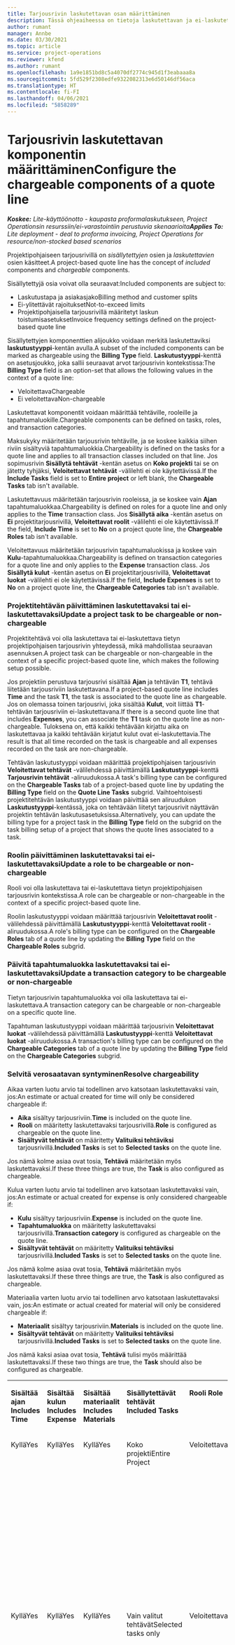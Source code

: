```yaml
---
title: Tarjousrivin laskutettavan osan määrittäminen
description: Tässä ohjeaiheessa on tietoja laskutettavan ja ei-laskutettavan komponentin määrittämisestä projektipohjaisella tarjousrivillä.
author: rumant
manager: Annbe
ms.date: 03/30/2021
ms.topic: article
ms.service: project-operations
ms.reviewer: kfend
ms.author: rumant
ms.openlocfilehash: 1a9e1851bd8c5a4070df2774c945d1f3eabaaa8a
ms.sourcegitcommit: 5fd529f2308edfe9322082313e6d50146df56aca
ms.translationtype: HT
ms.contentlocale: fi-FI
ms.lasthandoff: 04/06/2021
ms.locfileid: "5858289"
---
```

# <a name="configure-the-chargeable-components-of-a-quote-line"></a><span data-ttu-id="21090-103">Tarjousrivin laskutettavan komponentin määrittäminen</span><span class="sxs-lookup"><span data-stu-id="21090-103">Configure the chargeable components of a quote line</span></span> 

<span data-ttu-id="21090-104">_**Koskee:** Lite-käyttöönotto - kaupasta proformalaskutukseen, Project Operationsin resurssiin/ei-varastointiin perustuvia skenaarioita_</span><span class="sxs-lookup"><span data-stu-id="21090-104">_**Applies To:** Lite deployment - deal to proforma invoicing, Project Operations for resource/non-stocked based scenarios_</span></span>

<span data-ttu-id="21090-105">Projektipohjaiseen tarjousrivillä on *sisällytettyjen* osien ja *laskutettavien* osien käsitteet.</span><span class="sxs-lookup"><span data-stu-id="21090-105">A project-based quote line has the concept of *included* components and *chargeable* components.</span></span>

<span data-ttu-id="21090-106">Sisällytettyjä osia voivat olla seuraavat:</span><span class="sxs-lookup"><span data-stu-id="21090-106">Included components are subject to:</span></span>

  - <span data-ttu-id="21090-107">Laskutustapa ja asiakasjako</span><span class="sxs-lookup"><span data-stu-id="21090-107">Billing method and customer splits</span></span>
  - <span data-ttu-id="21090-108">Ei-ylitettävät rajoitukset</span><span class="sxs-lookup"><span data-stu-id="21090-108">Not-to-exceed limits</span></span> 
  - <span data-ttu-id="21090-109">Projektipohjaisella tarjousrivillä määritetyt laskun toistumisasetukset</span><span class="sxs-lookup"><span data-stu-id="21090-109">Invoice frequency settings defined on the project-based quote line</span></span>

<span data-ttu-id="21090-110">Sisällytettyjen komponenttien alijoukko voidaan merkitä laskutettaviksi **laskutustyyppi**-kentän avulla.</span><span class="sxs-lookup"><span data-stu-id="21090-110">A subset of the included components can be marked as chargeable using the **Billing Type** field.</span></span> <span data-ttu-id="21090-111">**Laskutustyyppi**-kenttä on asetusjoukko, joka sallii seuraavat arvot tarjousrivin kontekstissa:</span><span class="sxs-lookup"><span data-stu-id="21090-111">The **Billing Type** field is an option-set that allows the following values in the context of a quote line:</span></span>

  - <span data-ttu-id="21090-112">Veloitettava</span><span class="sxs-lookup"><span data-stu-id="21090-112">Chargeable</span></span>
  - <span data-ttu-id="21090-113">Ei veloitettava</span><span class="sxs-lookup"><span data-stu-id="21090-113">Non-chargeable</span></span>

<span data-ttu-id="21090-114">Laskutettavat komponentit voidaan määrittää tehtäville, rooleille ja tapahtumaluokille.</span><span class="sxs-lookup"><span data-stu-id="21090-114">Chargeable components can be defined on tasks, roles, and transaction categories.</span></span>

<span data-ttu-id="21090-115">Maksukyky määritetään tarjousrivin tehtäville, ja se koskee kaikkia siihen riviin sisältyviä tapahtumaluokkia.</span><span class="sxs-lookup"><span data-stu-id="21090-115">Chargeability is defined on the tasks for a quote line and applies to all transaction classes included on that line.</span></span> <span data-ttu-id="21090-116">Jos sopimusrivin **Sisällytä tehtävät** -kentän asetus on **Koko projekti** tai se on jätetty tyhjäksi, **Veloitettavat tehtävät** -välilehti ei ole käytettävissä.</span><span class="sxs-lookup"><span data-stu-id="21090-116">If the **Include Tasks** field is set to **Entire project** or left blank, the **Chargeable Tasks** tab isn't available.</span></span>

<span data-ttu-id="21090-117">Laskutettavuus määritetään tarjousrivin rooleissa, ja se koskee vain **Ajan** tapahtumaluokkaa.</span><span class="sxs-lookup"><span data-stu-id="21090-117">Chargeability is defined on roles for a quote line and only applies to the **Time** transaction class.</span></span> <span data-ttu-id="21090-118">Jos **Sisällytä aika** -kentän asetus on **Ei** projektitarjousrivillä, **Veloitettavat roolit** -välilehti ei ole käytettävissä.</span><span class="sxs-lookup"><span data-stu-id="21090-118">If the field, **Include Time** is set to **No** on a project quote line, the **Chargeable Roles** tab isn't available.</span></span>

<span data-ttu-id="21090-119">Veloitettavuus määritetään tarjousrivin tapahtumaluokissa ja koskee vain **Kulu**-tapahtumaluokkaa.</span><span class="sxs-lookup"><span data-stu-id="21090-119">Chargeability is defined on transaction categories for a  quote line and only applies to the **Expense** transaction class.</span></span> <span data-ttu-id="21090-120">Jos **Sisällytä kulut** -kentän asetus on **Ei** projektitarjousrivillä, **Veloitettavat luokat** -välilehti ei ole käytettävissä.</span><span class="sxs-lookup"><span data-stu-id="21090-120">If the field, **Include Expenses** is set to **No** on a project quote line, the **Chargeable Categories** tab isn't available.</span></span>

### <a name="update-a-project-task-to-be-chargeable-or-non-chargeable"></a><span data-ttu-id="21090-121">Projektitehtävän päivittäminen laskutettavaksi tai ei-laskutettavaksi</span><span class="sxs-lookup"><span data-stu-id="21090-121">Update a project task to be chargeable or non-chargeable</span></span>

<span data-ttu-id="21090-122">Projektitehtävä voi olla laskutettava tai ei-laskutettava tietyn projektipohjaisen tarjousrivin yhteydessä, mikä mahdollistaa seuraavan asennuksen.</span><span class="sxs-lookup"><span data-stu-id="21090-122">A project task can be chargeable or non-chargeable in the context of a specific project-based quote line, which makes the following setup possible.</span></span>

<span data-ttu-id="21090-123">Jos projektiin perustuva tarjousrivi sisältää **Ajan** ja tehtävän **T1**, tehtävä liitetään tarjousriviin laskutettavana.</span><span class="sxs-lookup"><span data-stu-id="21090-123">If a project-based quote line includes **Time** and the task **T1**, the task is associated to the quote line as chargeable.</span></span> <span data-ttu-id="21090-124">Jos on olemassa toinen tarjousrivi, joka sisältää **Kulut**, voit liittää **T1**-tehtävän tarjousriviin ei-laskutettavana.</span><span class="sxs-lookup"><span data-stu-id="21090-124">If there is a second quote line that includes **Expenses**, you can associate the **T1** task on the quote line as non-chargeable.</span></span> <span data-ttu-id="21090-125">Tuloksena on, että kaikki tehtävään kirjattu aika on laskutettavaa ja kaikki tehtävään kirjatut kulut ovat ei-laskutettavia.</span><span class="sxs-lookup"><span data-stu-id="21090-125">The result is that all time recorded on the task is chargeable and all expenses recorded on the task are non-chargeable.</span></span>

<span data-ttu-id="21090-126">Tehtävän laskutustyyppi voidaan määrittää projektipohjaisen tarjousrivin **Veloitettavat tehtävät** -välilehdessä päivittämällä **Laskutustyyppi**-kenttä **Tarjousrivin tehtävät** -aliruudukossa.</span><span class="sxs-lookup"><span data-stu-id="21090-126">A task's billing type can be configured on the **Chargeable Tasks** tab of a project-based quote line by updating the **Billing Type** field on the **Quote Line Tasks** subgrid.</span></span> <span data-ttu-id="21090-127">Vaihtoehtoisesti projektitehtävän laskutustyyppi voidaan päivittää sen aliruudukon **Laskutustyyppi**-kentässä, joka on tehtävään liitetyt tarjousrivit näyttävän projektin tehtävän laskutusasetuksissa.</span><span class="sxs-lookup"><span data-stu-id="21090-127">Alternatively, you can update the billing type for a project task in the **Billing Type** field on the subgrid on the task billing setup of a project that shows the quote lines associated to a task.</span></span>

### <a name="update-a-role-to-be-chargeable-or-non-chargeable"></a><span data-ttu-id="21090-128">Roolin päivittäminen laskutettavaksi tai ei-laskutettavaksi</span><span class="sxs-lookup"><span data-stu-id="21090-128">Update a role to be chargeable or non-chargeable</span></span>

<span data-ttu-id="21090-129">Rooli voi olla laskutettava tai ei-laskutettava tietyn projektipohjaisen tarjousrivin kontekstissa.</span><span class="sxs-lookup"><span data-stu-id="21090-129">A role can be chargeable or non-chargeable in the context of a specific project-based quote line.</span></span>

<span data-ttu-id="21090-130">Roolin laskutustyyppi voidaan määrittää tarjousrivin **Veloitettavat roolit** -välilehdessä päivittämällä **Laskutustyyppi**-kenttä **Veloitettavat roolit** -aliruudukossa.</span><span class="sxs-lookup"><span data-stu-id="21090-130">A role's billing type can be configured on the **Chargeable Roles** tab of a quote line by updating the **Billing Type** field on the **Chargeable Roles** subgrid.</span></span>

### <a name="update-a-transaction-category-to-be-chargeable-or-non-chargeable"></a><span data-ttu-id="21090-131">Päivitä tapahtumaluokka laskutettavaksi tai ei-laskutettavaksi</span><span class="sxs-lookup"><span data-stu-id="21090-131">Update a transaction category to be chargeable or non-chargeable</span></span>

<span data-ttu-id="21090-132">Tietyn tarjousrivin tapahtumaluokka voi olla laskutettava tai ei-laskutettava.</span><span class="sxs-lookup"><span data-stu-id="21090-132">A transaction category can be chargeable or non-chargeable on a specific quote line.</span></span>

<span data-ttu-id="21090-133">Tapahtuman laskutustyyppi voidaan määrittää tarjousrivin **Veloitettavat luokat** -välilehdessä päivittämällä **Laskutustyyppi**-kenttä **Veloitettavat luokat** -aliruudukossa.</span><span class="sxs-lookup"><span data-stu-id="21090-133">A transaction's billing type can be configured on the **Chargeable Categories** tab of a quote line by updating the **Billing Type** field on the **Chargeable Categories** subgrid.</span></span>

### <a name="resolve-chargeability"></a><span data-ttu-id="21090-134">Selvitä verosaatavan syntyminen</span><span class="sxs-lookup"><span data-stu-id="21090-134">Resolve chargeability</span></span>
<span data-ttu-id="21090-135">Aikaa varten luotu arvio tai todellinen arvo katsotaan laskutettavaksi vain, jos:</span><span class="sxs-lookup"><span data-stu-id="21090-135">An estimate or actual created for time will only be considered chargeable if:</span></span>

   - <span data-ttu-id="21090-136">**Aika** sisältyy tarjousriviin.</span><span class="sxs-lookup"><span data-stu-id="21090-136">**Time** is included on the quote line.</span></span>
   - <span data-ttu-id="21090-137">**Rooli** on määritetty laskutettavaksi tarjousrivillä.</span><span class="sxs-lookup"><span data-stu-id="21090-137">**Role** is configured as chargeable on the quote line.</span></span>
   - <span data-ttu-id="21090-138">**Sisältyvät tehtävät** on määritetty **Valituiksi tehtäviksi** tarjousrivillä.</span><span class="sxs-lookup"><span data-stu-id="21090-138">**Included Tasks** is set to **Selected tasks** on the quote line.</span></span> 

<span data-ttu-id="21090-139">Jos nämä kolme asiaa ovat tosia, **Tehtävä** määritetään myös laskutettavaksi.</span><span class="sxs-lookup"><span data-stu-id="21090-139">If these three things are true, the **Task** is also configured as chargeable.</span></span> 

<span data-ttu-id="21090-140">Kulua varten luotu arvio tai todellinen arvo katsotaan laskutettavaksi vain, jos:</span><span class="sxs-lookup"><span data-stu-id="21090-140">An estimate or actual created for expense is only considered chargeable if:</span></span> 

   - <span data-ttu-id="21090-141">**Kulu** sisältyy tarjousriviin.</span><span class="sxs-lookup"><span data-stu-id="21090-141">**Expense** is included on the quote line.</span></span>
   - <span data-ttu-id="21090-142">**Tapahtumaluokka** on määritetty laskutettavaksi tarjousrivillä.</span><span class="sxs-lookup"><span data-stu-id="21090-142">**Transaction category** is configured as chargeable on the quote line.</span></span>
   - <span data-ttu-id="21090-143">**Sisältyvät tehtävät** on määritetty **Valituiksi tehtäviksi** tarjousrivillä.</span><span class="sxs-lookup"><span data-stu-id="21090-143">**Included Tasks** is set to **Selected tasks** on the quote line.</span></span>

<span data-ttu-id="21090-144">Jos nämä kolme asiaa ovat tosia, **Tehtävä** määritetään myös laskutettavaksi.</span><span class="sxs-lookup"><span data-stu-id="21090-144">If these three things are true, the **Task** is also configured as chargeable.</span></span> 

<span data-ttu-id="21090-145">Materiaalia varten luotu arvio tai todellinen arvo katsotaan laskutettavaksi vain, jos:</span><span class="sxs-lookup"><span data-stu-id="21090-145">An estimate or actual created for material will only be considered chargeable if:</span></span>

   - <span data-ttu-id="21090-146">**Materiaalit** sisältyy tarjousriviin.</span><span class="sxs-lookup"><span data-stu-id="21090-146">**Materials** is included on the quote line.</span></span>
   - <span data-ttu-id="21090-147">**Sisältyvät tehtävät** on määritetty **Valituiksi tehtäviksi** tarjousrivillä.</span><span class="sxs-lookup"><span data-stu-id="21090-147">**Included Tasks** is set to **Selected tasks** on the quote line.</span></span>

<span data-ttu-id="21090-148">Jos nämä kaksi asiaa ovat tosia, **Tehtävä** tulisi myös määrittää laskutettavaksi.</span><span class="sxs-lookup"><span data-stu-id="21090-148">If these two things are true, the **Task** should also be configured as chargeable.</span></span> 


<table border="0" cellspacing="0" cellpadding="0">
    <tbody>
        <tr>
            <td width="70" valign="top">
                <p><span data-ttu-id="21090-149">
                    <strong>Sisältää ajan</strong>
                </span><span class="sxs-lookup"><span data-stu-id="21090-149">
                    <strong>Includes Time</strong>
                </span></span></p>
            </td>
            <td width="78" valign="top">
                <p><span data-ttu-id="21090-150">
                    <strong>Sisältää kulun</strong>
                    <strong></strong>
                </span><span class="sxs-lookup"><span data-stu-id="21090-150">
                    <strong>Includes Expense</strong>
                    <strong></strong>
                </span></span></p>
            </td>
            <td width="63" valign="top">
                <p><span data-ttu-id="21090-151">
                    <strong>Sisältää materiaalit</strong>
                    <strong></strong>
                </span><span class="sxs-lookup"><span data-stu-id="21090-151">
                    <strong>Includes Materials</strong>
                    <strong></strong>
                </span></span></p>
            </td>
            <td width="75" valign="top">
                <p><span data-ttu-id="21090-152">
                    <strong>Sisällytettävät tehtävät</strong>
                    <strong></strong>
                </span><span class="sxs-lookup"><span data-stu-id="21090-152">
                    <strong>Included Tasks</strong>
                    <strong></strong>
                </span></span></p>
            </td>
            <td width="65" valign="top">
                <p><span data-ttu-id="21090-153">
                    <strong>Rooli</strong>
                    <strong></strong>
                </span><span class="sxs-lookup"><span data-stu-id="21090-153">
                    <strong>Role</strong>
                    <strong></strong>
                </span></span></p>
            </td>
            <td width="70" valign="top">
                <p><span data-ttu-id="21090-154">
                    <strong>Luokka</strong>
                    <strong></strong>
                </span><span class="sxs-lookup"><span data-stu-id="21090-154">
                    <strong>Category</strong>
                    <strong></strong>
                </span></span></p>
            </td>
            <td width="65" valign="top">
                <p><span data-ttu-id="21090-155">
                    <strong>Tehtävä</strong>
                    <strong></strong>
                </span><span class="sxs-lookup"><span data-stu-id="21090-155">
                    <strong>Task</strong>
                    <strong></strong>
                </span></span></p>
            </td>
            <td width="350" valign="top">
                <p><span data-ttu-id="21090-156">
                    <strong>Laskutettavuusvaikutus</strong>
                </span><span class="sxs-lookup"><span data-stu-id="21090-156">
                    <strong>Chargeability impact</strong>
                </span></span></p>
            </td>
        </tr>
        <tr>
            <td width="70" valign="top">
                <p>
<span data-ttu-id="21090-157">Kyllä</span><span class="sxs-lookup"><span data-stu-id="21090-157">Yes</span></span> </p>
            </td>
            <td width="78" valign="top">
                <p>
<span data-ttu-id="21090-158">Kyllä</span><span class="sxs-lookup"><span data-stu-id="21090-158">Yes</span></span> </p>
            </td>
            <td width="63" valign="top">
                <p>
<span data-ttu-id="21090-159">Kyllä</span><span class="sxs-lookup"><span data-stu-id="21090-159">Yes</span></span> </p>
            </td>
            <td width="75" valign="top">
                <p>
<span data-ttu-id="21090-160">Koko projekti</span><span class="sxs-lookup"><span data-stu-id="21090-160">Entire Project</span></span> </p>
            </td>
            <td width="65" valign="top">
                <p>
<span data-ttu-id="21090-161">Veloitettava</span><span class="sxs-lookup"><span data-stu-id="21090-161">Chargeable</span></span> </p>
            </td>
            <td width="70" valign="top">
                <p>
<span data-ttu-id="21090-162">Veloitettava</span><span class="sxs-lookup"><span data-stu-id="21090-162">Chargeable</span></span> </p>
            </td>
            <td width="65" valign="top">
                <p>
<span data-ttu-id="21090-163">Ei voi määrittää</span><span class="sxs-lookup"><span data-stu-id="21090-163">Cannot be set</span></span> </p>
            </td>
            <td width="350" valign="top">
                <p>
<span data-ttu-id="21090-164">Laskutus toteutuneesta ajasta: Laskutettava</span><span class="sxs-lookup"><span data-stu-id="21090-164">Billing on a time actual: Chargeable</span></span> </p>
                <p>
<span data-ttu-id="21090-165">Laskutustyyppi tosiasiallisista kustannuksista: Laskutettava</span><span class="sxs-lookup"><span data-stu-id="21090-165">Billing type on expense actual: Chargeable</span></span> </p>
                <p>
<span data-ttu-id="21090-166">Laskutustyyppi materiaalin toteutuneella arvolla: Laskutettava</span><span class="sxs-lookup"><span data-stu-id="21090-166">Billing type on material actual: Chargeable</span></span> </p>
            </td>
        </tr>
        <tr>
            <td width="70" valign="top">
                <p>
<span data-ttu-id="21090-167">Kyllä</span><span class="sxs-lookup"><span data-stu-id="21090-167">Yes</span></span> </p>
            </td>
            <td width="78" valign="top">
                <p>
<span data-ttu-id="21090-168">Kyllä</span><span class="sxs-lookup"><span data-stu-id="21090-168">Yes</span></span> </p>
            </td>
            <td width="63" valign="top">
                <p>
<span data-ttu-id="21090-169">Kyllä</span><span class="sxs-lookup"><span data-stu-id="21090-169">Yes</span></span> </p>
            </td>
            <td width="75" valign="top">
                <p>
<span data-ttu-id="21090-170">Vain valitut tehtävät</span><span class="sxs-lookup"><span data-stu-id="21090-170">Selected tasks only</span></span> </p>
            </td>
            <td width="65" valign="top">
                <p>
<span data-ttu-id="21090-171">Veloitettava</span><span class="sxs-lookup"><span data-stu-id="21090-171">Chargeable</span></span> </p>
            </td>
            <td width="70" valign="top">
                <p>
<span data-ttu-id="21090-172">Veloitettava</span><span class="sxs-lookup"><span data-stu-id="21090-172">Chargeable</span></span> </p>
            </td>
            <td width="65" valign="top">
                <p>
<span data-ttu-id="21090-173">Veloitettava</span><span class="sxs-lookup"><span data-stu-id="21090-173">Chargeable</span></span> </p>
            </td>
            <td width="350" valign="top">
                <p>
<span data-ttu-id="21090-174">Laskutus toteutuneesta ajasta: Laskutettava</span><span class="sxs-lookup"><span data-stu-id="21090-174">Billing on a time actual: Chargeable</span></span> </p>
                <p>
<span data-ttu-id="21090-175">Laskutustyyppi tosiasiallisista kustannuksista: Laskutettava</span><span class="sxs-lookup"><span data-stu-id="21090-175">Billing type on expense actual: Chargeable</span></span> </p>
                <p>
<span data-ttu-id="21090-176">Laskutustyyppi materiaalin toteutuneella arvolla: Laskutettava</span><span class="sxs-lookup"><span data-stu-id="21090-176">Billing type on material actual: Chargeable</span></span> </p>
            </td>
        </tr>
        <tr>
            <td width="70" valign="top">
                <p>
<span data-ttu-id="21090-177">Kyllä</span><span class="sxs-lookup"><span data-stu-id="21090-177">Yes</span></span> </p>
            </td>
            <td width="78" valign="top">
                <p>
<span data-ttu-id="21090-178">Kyllä</span><span class="sxs-lookup"><span data-stu-id="21090-178">Yes</span></span> </p>
            </td>
            <td width="63" valign="top">
                <p>
<span data-ttu-id="21090-179">Kyllä</span><span class="sxs-lookup"><span data-stu-id="21090-179">Yes</span></span> </p>
            </td>
            <td width="75" valign="top">
                <p>
<span data-ttu-id="21090-180">Vain valitut tehtävät</span><span class="sxs-lookup"><span data-stu-id="21090-180">Selected tasks only</span></span> </p>
            </td>
            <td width="65" valign="top">
                <p><span data-ttu-id="21090-181">
                    <strong>Ei-laskutettava</strong>
                </span><span class="sxs-lookup"><span data-stu-id="21090-181">
                    <strong>Non - Chargeable</strong>
                </span></span></p>
            </td>
            <td width="70" valign="top">
                <p>
<span data-ttu-id="21090-182">Veloitettava</span><span class="sxs-lookup"><span data-stu-id="21090-182">Chargeable</span></span> </p>
            </td>
            <td width="65" valign="top">
                <p>
<span data-ttu-id="21090-183">Veloitettava</span><span class="sxs-lookup"><span data-stu-id="21090-183">Chargeable</span></span> </p>
            </td>
            <td width="350" valign="top">
                <p>
<span data-ttu-id="21090-184">Laskutus toteutuneesta ajasta: <strong>Ei-laskutettava</strong>
                </span><span class="sxs-lookup"><span data-stu-id="21090-184">Billing on a time actual: <strong>Non-Chargeable</strong>
                </span></span></p>
                <p>
<span data-ttu-id="21090-185">Laskutustyyppi tosiasiallisista kustannuksista: Laskutettava</span><span class="sxs-lookup"><span data-stu-id="21090-185">Billing type on expense actual: Chargeable</span></span> </p>
                <p>
<span data-ttu-id="21090-186">Laskutustyyppi materiaalin toteutuneella arvolla: Laskutettava</span><span class="sxs-lookup"><span data-stu-id="21090-186">Billing type on material actual: Chargeable</span></span> </p>
            </td>
        </tr>
        <tr>
            <td width="70" valign="top">
                <p>
<span data-ttu-id="21090-187">Kyllä</span><span class="sxs-lookup"><span data-stu-id="21090-187">Yes</span></span> </p>
            </td>
            <td width="78" valign="top">
                <p>
<span data-ttu-id="21090-188">Kyllä</span><span class="sxs-lookup"><span data-stu-id="21090-188">Yes</span></span> </p>
            </td>
            <td width="63" valign="top">
                <p>
<span data-ttu-id="21090-189">Kyllä</span><span class="sxs-lookup"><span data-stu-id="21090-189">Yes</span></span> </p>
            </td>
            <td width="75" valign="top">
                <p>
<span data-ttu-id="21090-190">Vain valitut tehtävät</span><span class="sxs-lookup"><span data-stu-id="21090-190">Selected tasks only</span></span> </p>
            </td>
            <td width="65" valign="top">
                <p>
<span data-ttu-id="21090-191">Veloitettava</span><span class="sxs-lookup"><span data-stu-id="21090-191">Chargeable</span></span> </p>
            </td>
            <td width="70" valign="top">
                <p>
<span data-ttu-id="21090-192">Veloitettava</span><span class="sxs-lookup"><span data-stu-id="21090-192">Chargeable</span></span> </p>
            </td>
            <td width="65" valign="top">
                <p><span data-ttu-id="21090-193">
                    <strong>Ei-laskutettava</strong>
                </span><span class="sxs-lookup"><span data-stu-id="21090-193">
                    <strong>Non-Chargeable</strong>
                </span></span></p>
            </td>
            <td width="350" valign="top">
                <p>
<span data-ttu-id="21090-194">Laskutus toteutuneesta ajasta: <strong>Ei-laskutettava</strong>
                </span><span class="sxs-lookup"><span data-stu-id="21090-194">Billing on a time actual: <strong>Non-Chargeable</strong>
                </span></span></p>
                <p>
<span data-ttu-id="21090-195">Laskutustyyppi kulujen toteutuneista arvoista: <strong>Ei-laskutettava</strong>
                </span><span class="sxs-lookup"><span data-stu-id="21090-195">Billing type on expense actual: <strong>Non-Chargeable</strong>
                </span></span></p>
                <p>
<span data-ttu-id="21090-196">Laskutustyyppi materiaalin toteutuneista arvoista: <strong>Ei-laskutettava</strong>
                </span><span class="sxs-lookup"><span data-stu-id="21090-196">Billing type on material actual: <strong>Non-Chargeable</strong>
                </span></span></p>
            </td>
        </tr>
        <tr>
            <td width="70" valign="top">
                <p>
<span data-ttu-id="21090-197">Kyllä</span><span class="sxs-lookup"><span data-stu-id="21090-197">Yes</span></span> </p>
            </td>
            <td width="78" valign="top">
                <p>
<span data-ttu-id="21090-198">Kyllä</span><span class="sxs-lookup"><span data-stu-id="21090-198">Yes</span></span> </p>
            </td>
            <td width="63" valign="top">
                <p>
<span data-ttu-id="21090-199">Kyllä</span><span class="sxs-lookup"><span data-stu-id="21090-199">Yes</span></span> </p>
            </td>
            <td width="75" valign="top">
                <p>
<span data-ttu-id="21090-200">Vain valitut tehtävät</span><span class="sxs-lookup"><span data-stu-id="21090-200">Selected tasks only</span></span> </p>
            </td>
            <td width="65" valign="top">
                <p><span data-ttu-id="21090-201">
                    <strong>Ei-laskutettava</strong>
                </span><span class="sxs-lookup"><span data-stu-id="21090-201">
                    <strong>Non-Chargeable</strong>
                </span></span></p>
            </td>
            <td width="70" valign="top">
                <p>
<span data-ttu-id="21090-202">Veloitettava</span><span class="sxs-lookup"><span data-stu-id="21090-202">Chargeable</span></span> </p>
            </td>
            <td width="65" valign="top">
                <p><span data-ttu-id="21090-203">
                    <strong>Ei-laskutettava</strong>
                </span><span class="sxs-lookup"><span data-stu-id="21090-203">
                    <strong>Non- Chargeable</strong>
                </span></span></p>
            </td>
            <td width="350" valign="top">
                <p>
<span data-ttu-id="21090-204">Laskutus toteutuneesta ajasta: <strong>Ei-laskutettava</strong>
                </span><span class="sxs-lookup"><span data-stu-id="21090-204">Billing on a time actual: <strong>Non-Chargeable</strong>
                </span></span></p>
                <p>
<span data-ttu-id="21090-205">Laskutustyyppi kulujen toteutuneista arvoista: <strong>Ei-laskutettava</strong>
                </span><span class="sxs-lookup"><span data-stu-id="21090-205">Billing type on expense actual: <strong>Non-Chargeable</strong>
                </span></span></p>
                <p>
<span data-ttu-id="21090-206">Laskutustyyppi materiaalin toteutuneista arvoista: <strong> Ei-laskutettava</strong>
                </span><span class="sxs-lookup"><span data-stu-id="21090-206">Billing type on material actual: <strong> Non-Chargeable</strong>
                </span></span></p>
            </td>
        </tr>
        <tr>
            <td width="70" valign="top">
                <p>
<span data-ttu-id="21090-207">Kyllä</span><span class="sxs-lookup"><span data-stu-id="21090-207">Yes</span></span> </p>
            </td>
            <td width="78" valign="top">
                <p>
<span data-ttu-id="21090-208">Kyllä</span><span class="sxs-lookup"><span data-stu-id="21090-208">Yes</span></span> </p>
            </td>
            <td width="63" valign="top">
                <p>
<span data-ttu-id="21090-209">Kyllä</span><span class="sxs-lookup"><span data-stu-id="21090-209">Yes</span></span> </p>
            </td>
            <td width="75" valign="top">
                <p>
<span data-ttu-id="21090-210">Vain valitut tehtävät</span><span class="sxs-lookup"><span data-stu-id="21090-210">Selected tasks only</span></span> </p>
            </td>
            <td width="65" valign="top">
                <p><span data-ttu-id="21090-211">
                    <strong>Ei-laskutettava</strong>
                </span><span class="sxs-lookup"><span data-stu-id="21090-211">
                    <strong>Non-Chargeable</strong>
                </span></span></p>
            </td>
            <td width="70" valign="top">
                <p><span data-ttu-id="21090-212">
                    <strong>Ei-laskutettava</strong>
                </span><span class="sxs-lookup"><span data-stu-id="21090-212">
                    <strong>Non-Chargeable</strong>
                </span></span></p>
            </td>
            <td width="65" valign="top">
                <p>
<span data-ttu-id="21090-213">Veloitettava</span><span class="sxs-lookup"><span data-stu-id="21090-213">Chargeable</span></span> </p>
            </td>
            <td width="350" valign="top">
                <p>
<span data-ttu-id="21090-214">Laskutus toteutuneesta ajasta: <strong>Ei-laskutettava</strong>
                </span><span class="sxs-lookup"><span data-stu-id="21090-214">Billing on a time actual: <strong>Non-Chargeable</strong>
                </span></span></p>
                <p>
<span data-ttu-id="21090-215">Laskutustyyppi kulujen toteutuneista arvoista: <strong> Ei-laskutettava</strong>
                </span><span class="sxs-lookup"><span data-stu-id="21090-215">Billing type on expense actual: <strong> Non-Chargeable</strong>
                </span></span></p>
                <p>
<span data-ttu-id="21090-216">Laskutustyyppi materiaalin toteutuneella arvolla: Laskutettava</span><span class="sxs-lookup"><span data-stu-id="21090-216">Billing type on material actual: Chargeable</span></span> </p>
            </td>
        </tr>
        <tr>
            <td width="70" valign="top">
                <p><span data-ttu-id="21090-217">
                    <strong>No</strong>
                </span><span class="sxs-lookup"><span data-stu-id="21090-217">
                    <strong>No</strong>
                </span></span></p>
            </td>
            <td width="78" valign="top">
                <p>
<span data-ttu-id="21090-218">Kyllä</span><span class="sxs-lookup"><span data-stu-id="21090-218">Yes</span></span> </p>
            </td>
            <td width="63" valign="top">
                <p>
<span data-ttu-id="21090-219">Kyllä</span><span class="sxs-lookup"><span data-stu-id="21090-219">Yes</span></span> </p>
            </td>
            <td width="75" valign="top">
                <p>
<span data-ttu-id="21090-220">Koko projekti</span><span class="sxs-lookup"><span data-stu-id="21090-220">Entire Project</span></span> </p>
            </td>
            <td width="65" valign="top">
                <p>
<span data-ttu-id="21090-221">Ei voi määrittää</span><span class="sxs-lookup"><span data-stu-id="21090-221">Cannot be set</span></span> </p>
            </td>
            <td width="70" valign="top">
                <p><span data-ttu-id="21090-222">
                    <strong>Veloitettava</strong>
                </span><span class="sxs-lookup"><span data-stu-id="21090-222">
                    <strong>Chargeable</strong>
                </span></span></p>
            </td>
            <td width="65" valign="top">
                <p>
<span data-ttu-id="21090-223">Ei voi määrittää</span><span class="sxs-lookup"><span data-stu-id="21090-223">Cannot be set</span></span> </p>
            </td>
            <td width="350" valign="top">
                <p>
<span data-ttu-id="21090-224">Laskutus ajan toteutuneesta arvosta: <strong>Ei saatavilla</strong>
                </span><span class="sxs-lookup"><span data-stu-id="21090-224">Billing on a time actual: <strong>Not available</strong>
                </span></span></p>
                <p>
<span data-ttu-id="21090-225">Laskutustyyppi tosiasiallisista kustannuksista: Laskutettava</span><span class="sxs-lookup"><span data-stu-id="21090-225">Billing type on expense actual: Chargeable</span></span> </p>
                <p>
<span data-ttu-id="21090-226">Laskutustyyppi materiaalin toteutuneella arvolla: Laskutettava</span><span class="sxs-lookup"><span data-stu-id="21090-226">Billing type on material actual: Chargeable</span></span> </p>
            </td>
        </tr>
        <tr>
            <td width="70" valign="top">
                <p><span data-ttu-id="21090-227">
                    <strong>No</strong>
                </span><span class="sxs-lookup"><span data-stu-id="21090-227">
                    <strong>No</strong>
                </span></span></p>
            </td>
            <td width="78" valign="top">
                <p>
<span data-ttu-id="21090-228">Kyllä</span><span class="sxs-lookup"><span data-stu-id="21090-228">Yes</span></span> </p>
            </td>
            <td width="63" valign="top">
                <p>
<span data-ttu-id="21090-229">Kyllä</span><span class="sxs-lookup"><span data-stu-id="21090-229">Yes</span></span> </p>
            </td>
            <td width="75" valign="top">
                <p>
<span data-ttu-id="21090-230">Koko projekti</span><span class="sxs-lookup"><span data-stu-id="21090-230">Entire Project</span></span> </p>
            </td>
            <td width="65" valign="top">
                <p>
<span data-ttu-id="21090-231">Ei voi määrittää</span><span class="sxs-lookup"><span data-stu-id="21090-231">Cannot be set</span></span> </p>
            </td>
            <td width="70" valign="top">
                <p><span data-ttu-id="21090-232">
                    <strong>Ei-laskutettava</strong>
                </span><span class="sxs-lookup"><span data-stu-id="21090-232">
                    <strong>Non-Chargeable</strong>
                </span></span></p>
            </td>
            <td width="65" valign="top">
                <p>
<span data-ttu-id="21090-233">Ei voi määrittää</span><span class="sxs-lookup"><span data-stu-id="21090-233">Cannot be set</span></span> </p>
            </td>
            <td width="350" valign="top">
                <p>
<span data-ttu-id="21090-234">Laskutus ajan toteutuneesta arvosta: <strong>Ei saatavilla</strong>
                </span><span class="sxs-lookup"><span data-stu-id="21090-234">Billing on a time actual: <strong>Not available</strong>
                </span></span></p>
                <p>
<span data-ttu-id="21090-235">Laskutustyyppi kulujen toteutuneista arvoista: <strong> Ei-laskutettava</strong>
                </span><span class="sxs-lookup"><span data-stu-id="21090-235">Billing type on expense actual: <strong> Non-chargeable</strong>
                </span></span></p>
                <p>
<span data-ttu-id="21090-236">Laskutustyyppi materiaalin toteutuneella arvolla: Laskutettava</span><span class="sxs-lookup"><span data-stu-id="21090-236">Billing type on material actual: Chargeable</span></span> </p>
            </td>
        </tr>
        <tr>
            <td width="70" valign="top">
                <p>
<span data-ttu-id="21090-237">Kyllä</span><span class="sxs-lookup"><span data-stu-id="21090-237">Yes</span></span> </p>
            </td>
            <td width="78" valign="top">
                <p><span data-ttu-id="21090-238">
                    <strong>No</strong>
                </span><span class="sxs-lookup"><span data-stu-id="21090-238">
                    <strong>No</strong>
                </span></span></p>
            </td>
            <td width="63" valign="top">
                <p>
<span data-ttu-id="21090-239">Kyllä</span><span class="sxs-lookup"><span data-stu-id="21090-239">Yes</span></span> </p>
            </td>
            <td width="75" valign="top">
                <p>
<span data-ttu-id="21090-240">Koko projekti</span><span class="sxs-lookup"><span data-stu-id="21090-240">Entire Project</span></span> </p>
            </td>
            <td width="65" valign="top">
                <p>
<span data-ttu-id="21090-241">Veloitettava</span><span class="sxs-lookup"><span data-stu-id="21090-241">Chargeable</span></span> </p>
            </td>
            <td width="70" valign="top">
                <p>
<span data-ttu-id="21090-242">Ei voi määrittää</span><span class="sxs-lookup"><span data-stu-id="21090-242">Cannot be set</span></span> </p>
            </td>
            <td width="65" valign="top">
                <p>
<span data-ttu-id="21090-243">Ei voi määrittää</span><span class="sxs-lookup"><span data-stu-id="21090-243">Cannot be set</span></span> </p>
            </td>
            <td width="350" valign="top">
                <p>
<span data-ttu-id="21090-244">Laskutus toteutuneesta ajasta: Laskutettava</span><span class="sxs-lookup"><span data-stu-id="21090-244">Billing on a time actual: Chargeable</span></span> </p>
                <p>
<span data-ttu-id="21090-245">Laskutustyyppi kulujen toteutuneista arvoista:<strong> Ei saatavilla</strong>
                </span><span class="sxs-lookup"><span data-stu-id="21090-245">Billing type on expense actual:<strong> Not available</strong>
                </span></span></p>
                <p>
<span data-ttu-id="21090-246">Laskutustyyppi materiaalin toteutuneella arvolla: Laskutettava</span><span class="sxs-lookup"><span data-stu-id="21090-246">Billing type on material actual: Chargeable</span></span> </p>
            </td>
        </tr>
        <tr>
            <td width="70" valign="top">
                <p>
<span data-ttu-id="21090-247">Kyllä</span><span class="sxs-lookup"><span data-stu-id="21090-247">Yes</span></span> </p>
            </td>
            <td width="78" valign="top">
                <p><span data-ttu-id="21090-248">
                    <strong>No</strong>
                </span><span class="sxs-lookup"><span data-stu-id="21090-248">
                    <strong>No</strong>
                </span></span></p>
            </td>
            <td width="63" valign="top">
                <p>
<span data-ttu-id="21090-249">Kyllä</span><span class="sxs-lookup"><span data-stu-id="21090-249">Yes</span></span> </p>
            </td>
            <td width="75" valign="top">
                <p>
<span data-ttu-id="21090-250">Koko projekti</span><span class="sxs-lookup"><span data-stu-id="21090-250">Entire Project</span></span> </p>
            </td>
            <td width="65" valign="top">
                <p><span data-ttu-id="21090-251">
                    <strong>Ei-laskutettava</strong>
                </span><span class="sxs-lookup"><span data-stu-id="21090-251">
                    <strong>Non-Chargeable</strong>
                </span></span></p>
            </td>
            <td width="70" valign="top">
                <p>
<span data-ttu-id="21090-252">Ei voi määrittää</span><span class="sxs-lookup"><span data-stu-id="21090-252">Cannot be set</span></span> </p>
            </td>
            <td width="65" valign="top">
                <p>
<span data-ttu-id="21090-253">Ei voi määrittää</span><span class="sxs-lookup"><span data-stu-id="21090-253">Cannot be set</span></span> </p>
            </td>
            <td width="350" valign="top">
                <p>
<span data-ttu-id="21090-254">Laskutus ajan toteutuneesta arvosta: <strong>Ei-laskutettava </strong>
                </span><span class="sxs-lookup"><span data-stu-id="21090-254">Billing on a time actual: <strong>Non-chargeable </strong>
                </span></span></p>
                <p>
<span data-ttu-id="21090-255">Laskutustyyppi kulujen toteutuneista arvoista:<strong> Ei saatavilla</strong>
                </span><span class="sxs-lookup"><span data-stu-id="21090-255">Billing type on expense actual:<strong> Not available</strong>
                </span></span></p>
                <p>
<span data-ttu-id="21090-256">Laskutustyyppi materiaalin toteutuneella arvolla: Laskutettava</span><span class="sxs-lookup"><span data-stu-id="21090-256">Billing type on material actual: Chargeable</span></span> </p>
            </td>
        </tr>
        <tr>
            <td width="70" valign="top">
                <p>
<span data-ttu-id="21090-257">Kyllä</span><span class="sxs-lookup"><span data-stu-id="21090-257">Yes</span></span> </p>
            </td>
            <td width="78" valign="top">
                <p>
<span data-ttu-id="21090-258">Kyllä</span><span class="sxs-lookup"><span data-stu-id="21090-258">Yes</span></span> </p>
            </td>
            <td width="63" valign="top">
                <p><span data-ttu-id="21090-259">
                    <strong>No</strong>
                </span><span class="sxs-lookup"><span data-stu-id="21090-259">
                    <strong>No</strong>
                </span></span></p>
            </td>
            <td width="75" valign="top">
                <p>
<span data-ttu-id="21090-260">Koko projekti</span><span class="sxs-lookup"><span data-stu-id="21090-260">Entire Project</span></span> </p>
            </td>
            <td width="65" valign="top">
                <p>
<span data-ttu-id="21090-261">Veloitettava</span><span class="sxs-lookup"><span data-stu-id="21090-261">Chargeable</span></span> </p>
            </td>
            <td width="70" valign="top">
                <p>
<span data-ttu-id="21090-262">Veloitettava</span><span class="sxs-lookup"><span data-stu-id="21090-262">Chargeable</span></span> </p>
            </td>
            <td width="65" valign="top">
                <p>
<span data-ttu-id="21090-263">Ei voi määrittää</span><span class="sxs-lookup"><span data-stu-id="21090-263">Cannot be set</span></span> </p>
            </td>
            <td width="350" valign="top">
                <p>
<span data-ttu-id="21090-264">Laskutus toteutuneesta ajasta: Laskutettava</span><span class="sxs-lookup"><span data-stu-id="21090-264">Billing on a time actual: Chargeable</span></span> </p>
                <p>
<span data-ttu-id="21090-265">Laskutustyyppi tosiasiallisista kustannuksista: Laskutettava</span><span class="sxs-lookup"><span data-stu-id="21090-265">Billing type on expense actual: Chargeable</span></span> </p>
                <p>
<span data-ttu-id="21090-266">Laskutustyyppi materiaalin toteutuneista arvoista: <strong> Ei saatavilla</strong>
                </span><span class="sxs-lookup"><span data-stu-id="21090-266">Billing type on material actual: <strong> Not available</strong>
                </span></span></p>
            </td>
        </tr>
        <tr>
            <td width="70" valign="top">
                <p>
<span data-ttu-id="21090-267">Kyllä</span><span class="sxs-lookup"><span data-stu-id="21090-267">Yes</span></span> </p>
            </td>
            <td width="78" valign="top">
                <p>
<span data-ttu-id="21090-268">Kyllä</span><span class="sxs-lookup"><span data-stu-id="21090-268">Yes</span></span> </p>
            </td>
            <td width="63" valign="top">
                <p><span data-ttu-id="21090-269">
                    <strong>No</strong>
                </span><span class="sxs-lookup"><span data-stu-id="21090-269">
                    <strong>No</strong>
                </span></span></p>
            </td>
            <td width="75" valign="top">
                <p>
<span data-ttu-id="21090-270">Koko projekti</span><span class="sxs-lookup"><span data-stu-id="21090-270">Entire Project</span></span> </p>
            </td>
            <td width="65" valign="top">
                <p><span data-ttu-id="21090-271">
                    <strong>Ei-laskutettava</strong>
                </span><span class="sxs-lookup"><span data-stu-id="21090-271">
                    <strong>Non-Chargeable</strong>
                </span></span></p>
            </td>
            <td width="70" valign="top">
                <p><span data-ttu-id="21090-272">
                    <strong>Ei veloitettava</strong>
                </span><span class="sxs-lookup"><span data-stu-id="21090-272">
                    <strong>Non-chargeable</strong>
                </span></span></p>
            </td>
            <td width="65" valign="top">
                <p>
<span data-ttu-id="21090-273">Ei voi määrittää</span><span class="sxs-lookup"><span data-stu-id="21090-273">Cannot be set</span></span> </p>
            </td>
            <td width="350" valign="top">
                <p>
<span data-ttu-id="21090-274">Laskutus ajan toteutuneesta arvosta: <strong>Ei-laskutettava </strong>
                </span><span class="sxs-lookup"><span data-stu-id="21090-274">Billing on a time actual: <strong>Non-chargeable </strong>
                </span></span></p>
                <p>
<span data-ttu-id="21090-275">Laskutustyyppi kulujen toteutuneista arvoista:<strong> Ei-laskutettava </strong>
                </span><span class="sxs-lookup"><span data-stu-id="21090-275">Billing type on expense actual:<strong> Non-chargeable </strong>
                </span></span></p>
                <p>
<span data-ttu-id="21090-276">Laskutustyyppi materiaalin toteutuneista arvoista:<strong> Ei saatavilla</strong>
                </span><span class="sxs-lookup"><span data-stu-id="21090-276">Billing type on material actual:<strong> Not available</strong>
                </span></span></p>
            </td>
        </tr>
    </tbody>
</table>



[!INCLUDE[footer-include](../../includes/footer-banner.md)]
